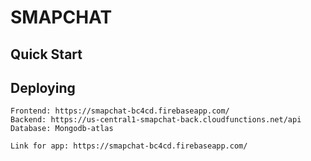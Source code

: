 # SMAPCHAT

## Quick Start

## Deploying 
    Frontend: https://smapchat-bc4cd.firebaseapp.com/
    Backend: https://us-central1-smapchat-back.cloudfunctions.net/api
    Database: Mongodb-atlas
    
    Link for app: https://smapchat-bc4cd.firebaseapp.com/
